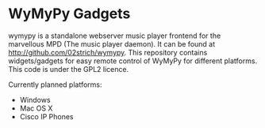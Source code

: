 WyMyPy Gadgets
=============

wymypy is a standalone webserver music player frontend for the marvellous MPD (The music player daemon). It can be found at http://github.com/02strich/wymypy. This repository contains widgets/gadgets for easy remote control of WyMyPy for different platforms. This code is under the GPL2 licence.

Currently planned platforms:
- Windows
- Mac OS X
- Cisco IP Phones